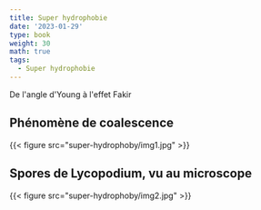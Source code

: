 ```yaml
---
title: Super hydrophobie
date: '2023-01-29'
type: book
weight: 30
math: true
tags:
  - Super hydrophobie
---
```


De l'angle d'Young à l'effet Fakir

<!--more-->

## Phénomène de coalescence

{{< figure src="super-hydrophoby/img1.jpg" >}}

## Spores de Lycopodium, vu au microscope

{{< figure src="super-hydrophoby/img2.jpg" >}}